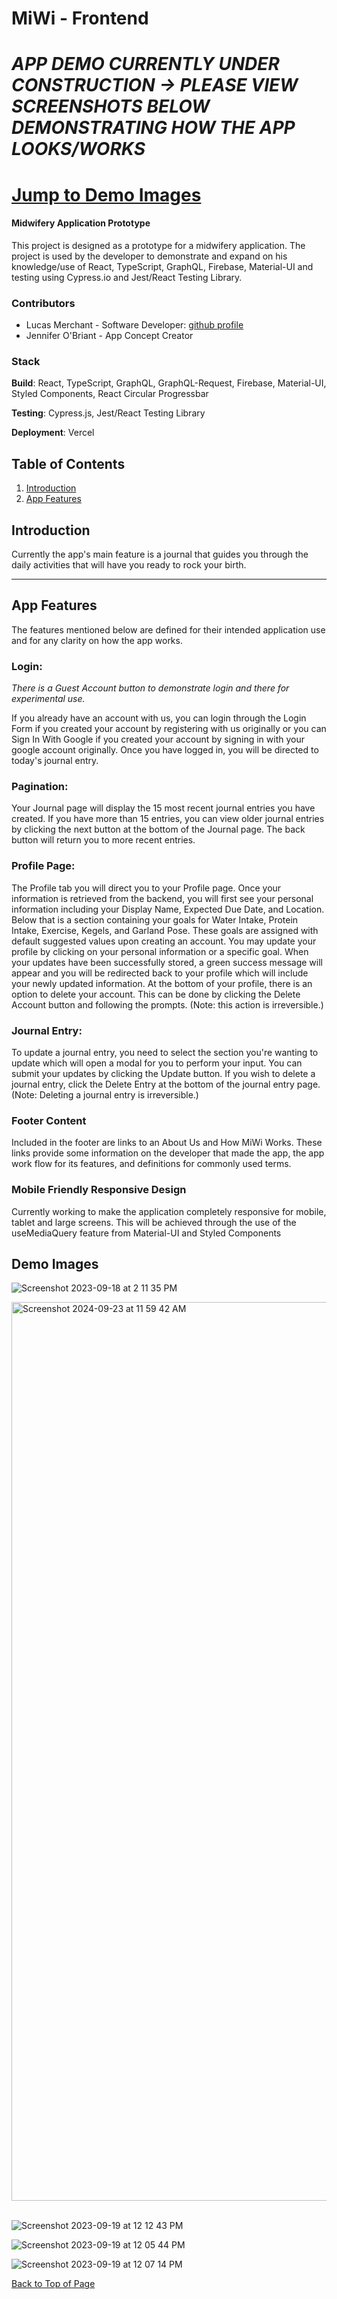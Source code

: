 # MiWi - Frontend
# *APP DEMO CURRENTLY UNDER CONSTRUCTION -> PLEASE VIEW SCREENSHOTS BELOW DEMONSTRATING HOW THE APP LOOKS/WORKS*
# [Jump to Demo Images](#demo-images)



#### Midwifery Application Prototype
This project is designed as a prototype for a midwifery application. The project is used by the developer to demonstrate and expand on his knowledge/use of React, TypeScript, GraphQL, Firebase, Material-UI and testing using Cypress.io and Jest/React Testing Library.

### Contributors
- Lucas Merchant - Software Developer: [github profile](https://github.com/lbmerchant93)
- Jennifer O'Briant - App Concept Creator

### Stack

**Build**: React, TypeScript, GraphQL, GraphQL-Request, Firebase, Material-UI, Styled Components, React Circular Progressbar

**Testing**: Cypress.js, Jest/React Testing Library

**Deployment**: Vercel

## Table of Contents
1. [Introduction](#introduction)
2. [App Features](#app-features)

## Introduction
Currently the app's main feature is a journal that guides you through the daily activities that will have you ready to rock your birth.  

---

## App Features

The features mentioned below are defined for their intended application use and for any clarity on how the app works.

### Login: 
*There is a Guest Account button to demonstrate login and there for experimental use.*

If you already have an account with us, you can login through the Login Form if you created your account by registering with us originally or you can Sign In With Google if you created your account by signing in with your google account originally. Once you have logged in, you will be directed to today's journal entry.

### Pagination: 
Your Journal page will display the 15 most recent journal entries you have created. If you have more than 15 entries, you can view older journal entries by clicking the next button at the bottom of the Journal page. The back button will return you to more recent entries.

### Profile Page: 
The Profile tab you will direct you to your Profile page. Once your information is retrieved from the backend, you will first see your personal information including your Display Name, Expected Due Date, and Location. Below that is a section containing your goals for Water Intake, Protein Intake, Exercise, Kegels, and Garland Pose. These goals are assigned with default suggested values upon creating an account. You may update your profile by clicking on your personal information or a specific goal. When your updates have been successfully stored, a green success message will appear and you will be redirected back to your profile which will include your newly updated information. At the bottom of your profile, there is an option to delete your account. This can be done by clicking the Delete Account button and following the prompts. (Note: this action is irreversible.)

### Journal Entry: 
To update a journal entry, you need to select the section you're wanting to update which will open a modal for you to perform your input. You can submit your updates by clicking the Update button. If you wish to delete a journal entry, click the Delete Entry at the bottom of the journal entry page. (Note: Deleting a journal entry is irreversible.)

### Footer Content
Included in the footer are links to an About Us and How MiWi Works. These links provide some information on the developer that made the app, the app work flow for its features, and definitions for commonly used terms.

### Mobile Friendly Responsive Design

Currently working to make the application completely responsive for mobile, tablet and large screens. This will be achieved through the use of the useMediaQuery feature from Material-UI and Styled Components


## Demo Images
![Screenshot 2023-09-18 at 2 11 35 PM](https://github.com/user-attachments/assets/b24a1aba-7b32-4491-9d4e-f6dd0835cde6)


<img width="1438" alt="Screenshot 2024-09-23 at 11 59 42 AM" src="https://github.com/user-attachments/assets/8745bc06-ea73-4655-94e3-104b33e2984f">
&nbsp;

![Screenshot 2023-09-19 at 12 12 43 PM](https://github.com/user-attachments/assets/01ef372b-5b33-4c3c-91a7-4bab70beaabe)

![Screenshot 2023-09-19 at 12 05 44 PM](https://github.com/user-attachments/assets/9ac6a707-9c01-4106-b72e-21df0e8472b3)

![Screenshot 2023-09-19 at 12 07 14 PM](https://github.com/user-attachments/assets/c574832f-aff4-4051-a8ad-64803ef8b568)

[Back to Top of Page](#table-of-contents)
